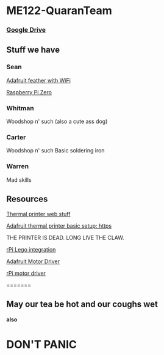 # ME122-QuaranTeam
### [Google Drive](https://drive.google.com/drive/u/1/folders/0ANisDmpQv8vHUk9PVA)
## Stuff we have
### Sean
[Adafruit feather with WiFi](https://learn.adafruit.com/adafruit-feather-huzzah-esp8266)

[Raspberry Pi Zero](https://www.raspberrypi.org/products/raspberry-pi-zero/)

### Whitman
Woodshop n' such
 (also a cute ass dog)
### Carter
Woodshop n' such
Basic soldering iron
### Warren
Mad skills
## Resources
[Thermal printer web stuff](https://exciting.io/2012/04/12/hello-printer/)

[Adafruit thermal printer basic setup: https](learn.adafruit.com/mini-thermal-receipt-printer)

THE PRINTER IS DEAD. LONG LIVE THE CLAW.

[rPi Lego integration](http://pdwhomeautomation.blogspot.com/2012/11/raspberry-pi-powered-lego-car.html)

[Adafruit Motor Driver](https://www.adafruit.com/product/2348)

[rPi motor driver](https://www.amazon.com/Controller-Module-Bridge-Stepper-Arduino/dp/B07RB2LWD7/ref=sr_1_5?dchild=1&keywords=l298n&qid=1586215727&sr=8-5)

=======
## May our tea be hot and our coughs wet

#### also
# DON'T PANIC
